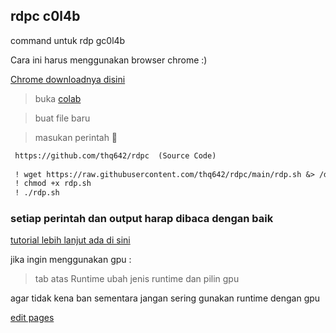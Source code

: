 ## rdpc c0l4b

command untuk rdp gc0l4b

Cara ini harus menggunakan browser chrome :)

[Chrome downloadnya disini](https://www.google.com/intl/id_id/chrome/)

> buka [colab](https://colab.research.google.com)

> buat file baru 

> masukan perintah  🔻

```markdown
 https://github.com/thq642/rdpc  (Source Code)    
 
 ! wget https://raw.githubusercontent.com/thq642/rdpc/main/rdp.sh &> /dev/null
 ! chmod +x rdp.sh 
 ! ./rdp.sh
```
### setiap perintah dan output harap dibaca dengan baik

[tutorial lebih lanjut ada di sini](https://experimentwithme.cf/notes/doku.php?id=cara_membuat_mesin_render_dengan_colab)

jika ingin menggunakan gpu :

> tab atas 
> Runtime 
> ubah jenis runtime dan pilin gpu

agar tidak kena ban sementara jangan sering gunakan runtime dengan gpu 

[edit pages](https://github.com/thq642/rdpc/edit/gh-pages/index.md)
